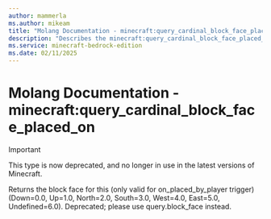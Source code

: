 ```yaml
---
author: mammerla
ms.author: mikeam
title: "Molang Documentation - minecraft:query_cardinal_block_face_placed_on"
description: "Describes the minecraft:query_cardinal_block_face_placed_on molang"
ms.service: minecraft-bedrock-edition
ms.date: 02/11/2025 
---
```


# Molang Documentation - minecraft:query_cardinal_block_face_placed_on

> [!IMPORTANT]
> This type is now deprecated, and no longer in use in the latest versions of Minecraft.

Returns the block face for this (only valid for on_placed_by_player trigger) (Down=0.0, Up=1.0, North=2.0, South=3.0, West=4.0, East=5.0, Undefined=6.0). Deprecated; please use query.block_face instead.
